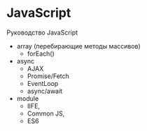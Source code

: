 # JavaScript
Руководство JavaScript

- array (перебирающие методы массивов)
    - forEach()
- async
    - AJAX
    - Promise/Fetch
    - EventLoop
    - async/await
- module
    - IIFE,
    - Common JS,
    - ES6
